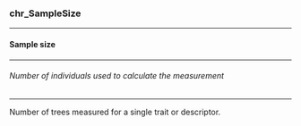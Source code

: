 ### chr_SampleSize



------
#### Sample size



------
###### Number of individuals used to calculate the measurement



------
Number of trees measured for a single trait or descriptor.